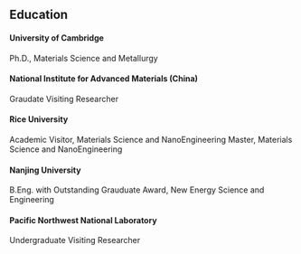 ## Education
#### University of Cambridge
Ph.D., Materials Science and Metallurgy

#### National Institute for Advanced Materials (China)
Graudate Visiting Researcher

#### Rice University
Academic Visitor, Materials Science and NanoEngineering 
Master, Materials Science and NanoEngineering

#### Nanjing University
B.Eng. with Outstanding Grauduate Award, New Energy Science and Engineering 

#### Pacific Northwest National Laboratory
Undergraduate Visiting Researcher 

